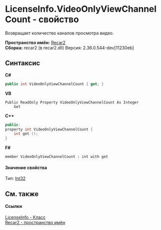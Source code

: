 # LicenseInfo.VideoOnlyViewChannelCount - свойство
 

Возвращает количество каналов просмотра видео.

**Пространство имён:**&nbsp;<a href="0dd0c505-07fc-c3e8-128c-d1a0701f2a29">Recar2</a><br />**Сборка:**&nbsp;recar2 (в recar2.dll) Версия: 2.36.0.544-dev[11230eb]

## Синтаксис

**C#**<br />
``` C#
public int VideoOnlyViewChannelCount { get; }
```

**VB**<br />
``` VB
Public ReadOnly Property VideoOnlyViewChannelCount As Integer
	Get
```

**C++**<br />
``` C++
public:
property int VideoOnlyViewChannelCount {
	int get ();
}
```

**F#**<br />
``` F#
member VideoOnlyViewChannelCount : int with get

```


#### Значение свойства
Тип:&nbsp;<a href="http://msdn2.microsoft.com/ru-ru/library/td2s409d" target="_blank">Int32</a>

## См. также


#### Ссылки
<a href="41c89417-4e35-5a9d-3870-dcbf9d7022b0">LicenseInfo - Класс</a><br /><a href="0dd0c505-07fc-c3e8-128c-d1a0701f2a29">Recar2 - пространство имён</a><br />